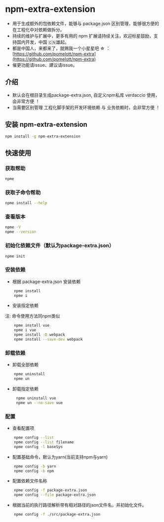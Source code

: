 # npm-extra-extension

* 用于生成额外的包依赖文件，能够与 package.json 区别管理，能够很方便的在工程化中对依赖做拆分。
* 持续的维护与扩展中，更多有用的 npm 扩展请持续关注，欢迎标星鼓励，支持国内开发，中国 🇨🇳雄起。
* 都是中国人，来都来了，就赐我一个小星星吧 ☆ ：[https://github.com/pomelott/npm-extra](https://github.com/pomelott/npm-extra)
* 催更功能请issue、建议请issue。

## 介绍

* 默认会在根目录生成package-extra.json, 自定义npm私库 verdaccio 使用，会非常方便 ！
* 当需要区别管理 工程化脚手架的开发环境依赖 与 业务依赖时，会非常方便 ！

## 安装 npm-extra-extension

```bash
npm install -g npm-extra-extension
```

## 快速使用

### 获取帮助

```bash
npme
```

### 获取子命令帮助

```bash
npme install --help
```

### 查看版本

```bash
npme -V
npme --version
```

### 初始化依赖文件（默认为package-extra.json）

```bash
npme init
```

### 安装依赖

* 根据 package-extra.json 安装依赖

```bash
    npme install
    npme i
```

* 安装指定依赖

注: 命令使用方法同npm类似

```bash
    npme install vue
    npme i vue
    npme install -D webpack
    npme install --save-dev webpack
```

### 卸载依赖

* 卸载全部依赖

```bash
    npme uninstall
    npme un
```

* 卸载指定依赖

```bash
     npme uninstall vue
     npme un --no-save vue
```

### 配置

* 查看配置项

```bash
    npme config --list
    npme config --list filename
    npme config -l baseSys
```

* 配置基础命令，默认为yarn(当前支持npm与yarn)

```bash
    npme config -b yarn
    npme config -b npm
```

* 配置依赖文件名称

```bash
    npme config -f package-extra.json
    npme config --file package-extra.json
```

* 根据当前的执行路径解析带有相对路径的json文件名，并初始化文件。

```bash
    npme config -f ./src/package-extra.json
```
